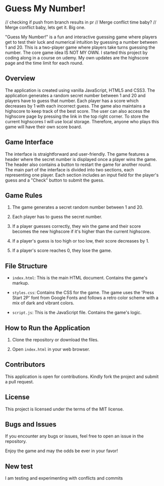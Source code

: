 # Guess My Number!

// checking if push from branch results in pr
// Merge conflict time baby?
// Merge conflict baby, lets get it. Big one.

"Guess My Number!" is a fun and interactive guessing game where players get to test their luck and numerical intuition by guessing a number between 1 and 20. This is a two-player game where players take turns guessing the number. The core game idea IS NOT MY OWN. I started this project by coding along in a course on udemy. My own updates are the highscore page and the time limit for each round.

## Overview

The application is created using vanilla JavaScript, HTML5 and CSS3. The application generates a random secret number between 1 and 20 and players have to guess that number. Each player has a score which decreases by 1 with each incorrect guess. The game also maintains a highscore to keep track of the best score. The user can also access the highscore page by pressing the link in the top right corner. To store the current highscores I will use local storage. Therefore, anyone who plays this game will have their own score board.

## Game Interface

The interface is straightforward and user-friendly. The game features a header where the secret number is displayed once a player wins the game. The header also contains a button to restart the game for another round. The main part of the interface is divided into two sections, each representing one player. Each section includes an input field for the player's guess and a "Check" button to submit the guess.

## Game Rules

1. The game generates a secret random number between 1 and 20.

2. Each player has to guess the secret number.

3. If a player guesses correctly, they win the game and their score becomes the new highscore if it's higher than the current highscore.

4. If a player's guess is too high or too low, their score decreases by 1.

5. If a player's score reaches 0, they lose the game.

## File Structure

- `index.html`: This is the main HTML document. Contains the game's markup.

- `styles.css`: Contains the CSS for the game. The game uses the 'Press Start 2P' font from Google Fonts and follows a retro color scheme with a mix of dark and vibrant colors.

- `script.js`: This is the JavaScript file. Contains the game's logic.

## How to Run the Application

1. Clone the repository or download the files.

2. Open `index.html` in your web browser.

## Contributors

This application is open for contributions. Kindly fork the project and submit a pull request.

## License

This project is licensed under the terms of the MIT license.

## Bugs and Issues

If you encounter any bugs or issues, feel free to open an issue in the repository.

Enjoy the game and may the odds be ever in your favor!

## New test

I am testing and experimenting with conflicts and commits
